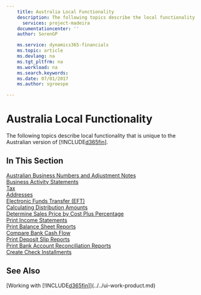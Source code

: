 ```yaml
---
    title: Australia Local Functionality
    description: The following topics describe the local functionality in the Australian version of [!INCLUDE[d365fin](../../includes/d365fin_md.md)].
	  services: project-madeira 
    documentationcenter: ''
    author: SorenGP

    ms.service: dynamics365-financials
    ms.topic: article
    ms.devlang: na
    ms.tgt_pltfrm: na
    ms.workload: na
    ms.search.keywords:
    ms.date: 07/01/2017
    ms.author: sgroespe

---
```

# Australia Local Functionality
The following topics describe local functionality that is unique to the Australian version of [!INCLUDE[d365fin](../../includes/d365fin_md.md)].  

## In This Section  
  [Australian Business Numbers and Adjustment Notes](australian-business-numbers-and-adjustment-notes.md)  
  [Business Activity Statements](business-activity-statements.md)  
  [Tax](tax.md)  
  [Addresses](addresses.md)  
  [Electronic Funds Transfer (EFT)](electronic-funds-transfer-eft-.md)  
  [Calculating Distribution Amounts](calculating-distribution-amounts.md)  
  [Determine Sales Price by Cost Plus Percentage](how-to-determine-sales-price-by-cost-plus-percentage.md)  
  [Print Income Statements](how-to-print-income-statements.md)  
  [Print Balance Sheet Reports](how-to-print-balance-sheet-reports.md)  
  [Compare Bank Cash Flow](how-to-compare-bank-cash-flow.md)  
  [Print Deposit Slip Reports](how-to-print-deposit-slip-reports.md)  
  [Print Bank Account Reconciliation Reports](how-to-print-bank-account-reconciliation-reports.md)  
  [Create Check Installments](how-to-create-check-installments.md)

## See Also
[Working with [!INCLUDE[d365fin](../../includes/d365fin_md.md)]](../../ui-work-product.md)  
